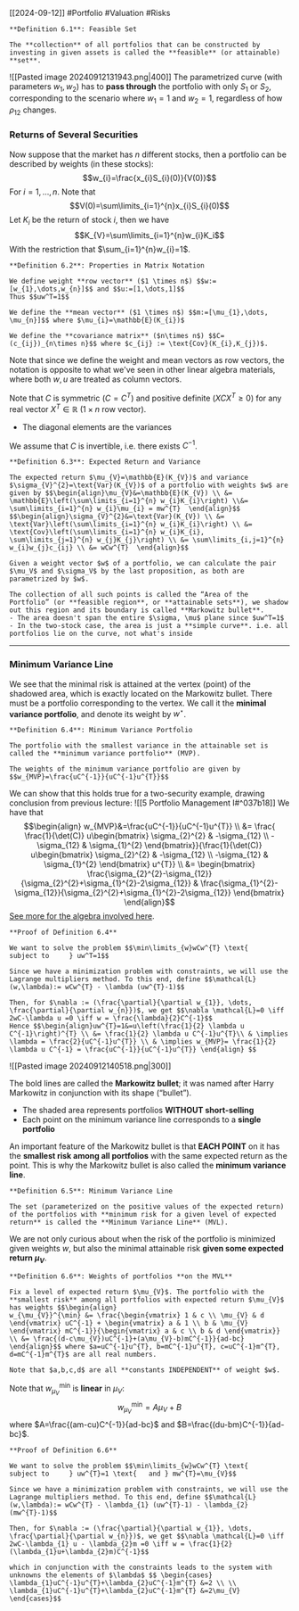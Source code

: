[[2024-09-12]] #Portfolio #Valuation #Risks 

```ad-important
**Definition 6.1**: Feasible Set

The **collection** of all portfolios that can be constructed by investing in given assets is called the **feasible** (or attainable) **set**.
```

![[Pasted image 20240912131943.png|400]]
The parametrized curve (with parameters $w_{1},w_2$) has to **pass through** the portfolio with only $S_1$ or $S_2$, corresponding to the scenario where $w_{1}=1$ and $w_{2}=1$, regardless of how $\rho_{12}$ changes.

### Returns of Several Securities
Now suppose that the market has $n$ different stocks, then a portfolio can be described by weights (in these stocks): $$w_{i}=\frac{x_{i}S_{i}(0)}{V(0)}$$
For $i=1,\dots, n$. Note that $$V(0)=\sum\limits_{i=1}^{n}x_{i}S_{i}(0)$$
Let $K_i$ be the return of stock $i$, then we have $$K_{V}=\sum\limits_{i=1}^{n}w_{i}K_i$$
With the restriction that $\sum_{i=1}^{n}w_{i}=1$.

```ad-important
**Definition 6.2**: Properties in Matrix Notation

We define weight **row vector** ($1 \times n$) $$w:=[w_{1},\dots,w_{n}]$$ and $$u:=[1,\dots,1]$$
Thus $$uw^T=1$$

We define the **mean vector** ($1 \times n$) $$m:=[\mu_{1},\dots, \mu_{n}]$$ where $\mu_{i}=\mathbb{E}(K_{i})$

We define the **covariance matrix** ($n\times n$) $$C=(c_{ij})_{n\times n}$$ where $c_{ij} := \text{Cov}(K_{i},K_{j})$.
```

Note that since we define the weight and mean vectors as row vectors, the notation is opposite to what we've seen in other linear algebra materials, where both $w,u$ are treated as column vectors.

Note that $C$ is symmetric ($C=C^T$) and positive definite ($XCX^{T}\ge 0$) for any real vector $X^{T}\in  \mathbb{R}$ ($1 \times n$ row vector). 
- The diagonal elements are the variances

We assume that $C$ is invertible, i.e. there exists $C^{-1}$.

```ad-important
**Definition 6.3**: Expected Return and Variance 

The expected return $\mu_{V}=\mathbb{E}(K_{V})$ and variance $\sigma_{V}^{2}=\text{Var}(K_{V})$ of a portfolio with weights $w$ are given by $$\begin{align}\mu_{V}&=\mathbb{E}(K_{V}) \\ &= \mathbb{E}\left(\sum\limits_{i=1}^{n} w_{i}K_{i}\right) \\&= \sum\limits_{i=1}^{n} w_{i}\mu_{i} = mw^{T}  \end{align}$$ 
$$\begin{align}\sigma_{V}^{2}&=\text{Var}(K_{V}) \\ &= \text{Var}\left(\sum\limits_{i=1}^{n} w_{i}K_{i}\right) \\ &= \text{Cov}\left(\sum\limits_{i=1}^{n} w_{i}K_{i}, \sum\limits_{j=1}^{n} w_{j}K_{j}\right) \\ &= \sum\limits_{i,j=1}^{n} w_{i}w_{j}c_{ij} \\ &= wCw^{T}  \end{align}$$
```

```ad-note
Given a weight vector $w$ of a portfolio, we can calculate the pair $\mu_V$ and $\sigma_V$ by the last proposition, as both are parametrized by $w$.

The collection of all such points is called the “Area of the Portfolio” (or **feasible region**, or **attainable sets**), we shadow out this region and its boundary is called **Markowitz bullet**.
- The area doesn't span the entire $\sigma, \mu$ plane since $uw^T=1$
- In the two-stock case, the area is just a **simple curve**. i.e. all portfolios lie on the curve, not what's inside
```

---
### Minimum Variance Line
We see that the minimal risk is attained at the vertex (point) of the shadowed area, which is exactly located on the Markowitz bullet. There must be a portfolio corresponding to the vertex. We call it the **minimal variance portfolio**, and denote its weight by $w^\star$.

```ad-important
**Definition 6.4**: Minimum Variance Portfolio

The portfolio with the smallest variance in the attainable set is called the **minimum variance portfolio** (MVP).

The weights of the minimum variance portfolio are given by $$w_{MVP}=\frac{uC^{-1}}{uC^{-1}u^{T}}$$
```

We can show that this holds true for a two-security example, drawing conclusion from previous lecture:  ![[5 Portfolio Management I#^037b18]]
We have that $$\begin{align} w_{MVP}&=\frac{uC^{-1}}{uC^{-1}u^{T}} \\ &= \frac{ \frac{1}{\det(C)} u\begin{bmatrix} \sigma_{2}^{2} & -\sigma_{12} \\ -\sigma_{12} & \sigma_{1}^{2} \end{bmatrix}}{\frac{1}{\det(C)} u\begin{bmatrix} \sigma_{2}^{2} & -\sigma_{12} \\ -\sigma_{12} & \sigma_{1}^{2} \end{bmatrix} u^{T}} \\ &= \begin{bmatrix} \frac{\sigma_{2}^{2}-\sigma_{12}}{\sigma_{2}^{2}+\sigma_{1}^{2}-2\sigma_{12}} &  \frac{\sigma_{1}^{2}-\sigma_{12}}{\sigma_{2}^{2}+\sigma_{1}^{2}-2\sigma_{12}} \end{bmatrix} \end{align}$$
[See more for the algebra involved here](https://www.cs.rochester.edu/u/brown/Crypto/assts/projects/adj.html).

```ad-note
**Proof of Definition 6.4**

We want to solve the problem $$\min\limits_{w}wCw^{T} \text{	 subject to 	} uw^T=1$$

Since we have a minimization problem with constraints, we will use the Lagrange multipliers method. To this end, define $$\mathcal{L}(w,\lambda):= wCw^{T} - \lambda (uw^{T}-1)$$

Then, for $\nabla := (\frac{\partial}{\partial w_{1}}, \dots, \frac{\partial}{\partial w_{n}})$, we get $$\nabla \mathcal{L}=0 \iff 2wC-\lambda u =0 \iff w = \frac{\lambda}{2}C^{-1}$$
Hence $$\begin{align}uw^{T}=1&=u\left(\frac{1}{2} \lambda u C^{-1}\right)^{T} \\ &= \frac{1}{2} \lambda u C^{-1}u^{T}\\ & \implies \lambda = \frac{2}{uC^{-1}u^{T}} \\ & \implies w_{MVP}= \frac{1}{2} \lambda u C^{-1} = \frac{uC^{-1}}{uC^{-1}u^{T}} \end{align} $$
```

![[Pasted image 20240912140518.png|300]]

The bold lines are called the **Markowitz bullet**; it was named after Harry Markowitz in conjunction with its shape (“bullet”).  
- The shaded area represents portfolios **WITHOUT short-selling**
- Each point on the minimum variance line corresponds to a **single portfolio**

An important feature of the Markowitz bullet is that **EACH POINT** on it has the **smallest risk among all portfolios** with the same expected return as the point. This is why the Markowitz bullet is also called the **minimum variance line**.

```ad-important
**Definition 6.5**: Minimum Variance Line

The set (parameterized on the positive values of the expected return) of the portfolios with **minimum risk for a given level of expected return** is called the **Minimum Variance Line** (MVL).
```

We are not only curious about when the risk of the portfolio is minimized given weights $w$, but also the minimal attainable risk **given some expected return $\mu_V$**. 

```ad-important
**Definition 6.6**: Weights of portfolios **on the MVL**

Fix a level of expected return $\mu_{V}$. The portfolio with the **smallest risk** among all portfolios with expected return $\mu_{V}$ has weights $$\begin{align}
w_{\mu_{V}}^{\min} &= \frac{\begin{vmatrix} 1 & c \\ \mu_{V} & d \end{vmatrix} uC^{-1} + \begin{vmatrix} a & 1 \\ b & \mu_{V} \end{vmatrix} mC^{-1}}{\begin{vmatrix} a & c \\ b & d \end{vmatrix}} \\ &= \frac{(d-c\mu_{V})uC^{-1}+(a\mu_{V}-b)mC^{-1}}{ad-bc}
\end{align}$$ where $a=uC^{-1}u^{T}, b=mC^{-1}u^{T}, c=uC^{-1}m^{T}, d=mC^{-1}m^{T}$ are all real numbers.

Note that $a,b,c,d$ are all **constants INDEPENDENT** of weight $w$.
```

Note that $w_{\mu_{V}}^{\min}$ is **linear** in $\mu_{V}$: $$w_{\mu_{V}}^{\min}=A\mu_{V}+B$$ where $A=\frac{(am-cu)C^{-1}}{ad-bc}$ and $B=\frac{(du-bm)C^{-1}}{ad-bc}$.

```ad-note
**Proof of Definition 6.6**

We want to solve the problem $$\min\limits_{w}wCw^{T} \text{	 subject to 	} uw^{T}=1 \text{	and	} mw^{T}=\mu_{V}$$

Since we have a minimization problem with constraints, we will use the Lagrange multipliers method. To this end, define $$\mathcal{L}(w,\lambda):= wCw^{T} - \lambda_{1} (uw^{T}-1) - \lambda_{2}(mw^{T}-1)$$

Then, for $\nabla := (\frac{\partial}{\partial w_{1}}, \dots, \frac{\partial}{\partial w_{n}})$, we get $$\nabla \mathcal{L}=0 \iff 2wC-\lambda_{1} u - \lambda_{2}m =0 \iff w = \frac{1}{2}(\lambda_{1}u+\lambda_{2}m)C^{-1}$$

which in conjunction with the constraints leads to the system with unknowns the elements of $\lambda$ $$ \begin{cases} \lambda_{1}uC^{-1}u^{T}+\lambda_{2}uC^{-1}m^{T} &=2 \\ \\
\lambda_{1}uC^{-1}u^{T}+\lambda_{2}uC^{-1}m^{T} &=2\mu_{V}
\end{cases}$$
```
